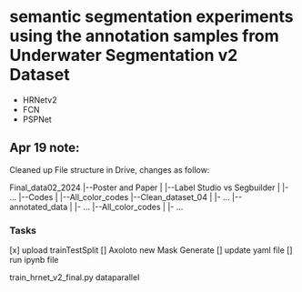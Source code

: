 # semantic segmentation experiments using the annotation samples from Underwater Segmentation v2 Dataset
- HRNetv2
- FCN
- PSPNet





## Apr 19 note:
Cleaned up File structure in Drive, changes as follow:

Final_data02_2024
|--Poster and Paper
|   |--Label Studio vs Segbuilder
|   |- ...
|--Codes
|   |--All_color_codes
|--Clean_dataset_04
|   |- ...
|--annotated_data
|   |- ...
|--All_color_codes
|   |- ...

### Tasks
[x] upload trainTestSplit
[] Axoloto new Mask Generate
[] update yaml file
[] run ipynb file





train_hrnet_v2_final.py 
dataparallel